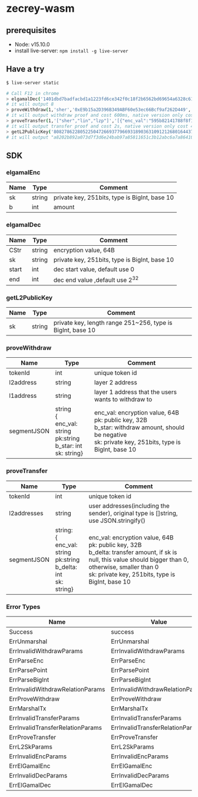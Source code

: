 # zecrey-wasm
## prerequisites

- Node: v15.10.0
- install live-server: `npm install -g live-server`

## Have a try

```sh
$ live-server static

# Call F12 in chrome
> elgamalDec('1401dbd7badfacbd1a1223fd6ce342f0c18f2b6562bd69654a6328c61dfb21a9e731bc07581c07a9c1b4aad3629941ef66c883584cbd60b8b87d35663944a485','808278622805225047266937796693189036310912126801644379966799703288088641332',0,100)
# it will output 8
> proveWithdraw(1,'sher','0xE9b15a2D396B349ABF60e53ec66Bcf9af262D449','{"enc_val":"1401dbd7badfacbd1a1223fd6ce342f0c18f2b6562bd69654a6328c61dfb21a9e731bc07581c07a9c1b4aad3629941ef66c883584cbd60b8b87d35663944a485", "pk":"6ebe89760a2d5a1759b96c87e2e013ebfd1e659ccd8aadfb21d9cd16d9bab80e", "b_star":-2,"sk":"808278622805225047266937796693189036310912126801644379966799703288088641332"}')
# it will output withdraw proof and cost 600ms, native version only cost 14ms
> proveTransfer(1,'["sher","lin","lzp"]','[{"enc_val":"595b82141788f8f1a96a560ad6140f659682d728b77c8ee70ccf96c5be03960b0899e37cba03fad3c052bccf746926a4fab3352a118965c797d67e04993b50ae", "pk":"731f4e1e9c839688c6baac16601b558022c3b27a1f5eee6b633439927a979fa7", "b_delta":-4,"sk":"367676241680898931196669992568589436958624636382082109130432125664493906855"},{"enc_val":"d03f7eb303260882ea703f0c65043c4b2baacddba403db93fba6c96341ba8b87f824e60aa144b91d8e71aa5547e684317a4ca13c407b35e9732afb373259998d", "pk":"2f73fcea812db185cd7447d80fcd81d82cc93b45a4c3533afb0f59d0186a15b0", "b_delta":1},{"enc_val":"b83921e4d8cee3e462b13b8051f942a4ccf7eefb540a5ad953d141bef4970104f98640ad11d42a34a929259705835d2348d8e1b379f27a2b1ab60f18d781109d", "pk":"ad2a965336945fa6bbbd88dc3c8f4c2d35da3015d72673b570d7d524e0c3069e", "b_delta":3}]')
# it will output transfer proof and cost 2s, native version only cost 40ms
> getL2PublicKey('80827862280522504726693779669318903631091212680164437996679970328808864133111112')
# it will output "a8202b892a073d7f3d6e24bab97a85811651c3b12abc6a7a864103515844dc25"
```



## SDK

### elgamalEnc

| Name | Type   | Comment                                       |
| ---- | ------ | --------------------------------------------- |
| sk   | string | private key, 251bits, type is BigInt, base 10 |
| b    | int    | amount                                        |

### elgamalDec

| Name  | Type   | Comment                                       |
| ----- | ------ | --------------------------------------------- |
| CStr  | string | encryption value, 64B                         |
| sk    | string | private key, 251bits, type is BigInt, base 10 |
| start | int    | dec start value, default use 0                |
| end   | int    | dec end value ,default use $2^{32}$           |

### getL2PublicKey

| Name | Type   | Comment                                                    |
| ---- | ------ | ---------------------------------------------------------- |
| sk   | string | private key, length range 251~256, type is BigInt, base 10 |

### proveWithdraw

| Name        | Type                                                         | Comment                                                      |
| ----------- | ------------------------------------------------------------ | ------------------------------------------------------------ |
| tokenId     | int                                                          | unique token id                                              |
| l2address   | string                                                       | layer 2 address                                              |
| l1address   | string                                                       | layer 1 address that the users wants to withdraw to          |
| segmentJSON | string<br />{<br />enc_val: string<br />pk:string<br />b_star: int<br />sk: string} | enc_val: encryption value, 64B<br />pk: public key, 32B <br />b_star: withdraw amount, should be negative<br />sk: private key, 251bits, type is BigInt, base 10 |

### proveTransfer

| Name        | Type                                                         | Comment                                                      |
| ----------- | ------------------------------------------------------------ | ------------------------------------------------------------ |
| tokenId     | int                                                          | unique token id                                              |
| l2addresses | string                                                       | user addresses(including the sender), original type is []string, use JSON.stringify() |
| segmentJSON | string:<br />{<br />enc_val: string<br />pk:string<br />b_delta: int<br />sk: string} | enc_val: encryption value, 64B<br />pk: public key, 32B <br />b_delta: transfer amount, if sk is null, this value should bigger than 0, otherwise, smaller than 0<br />sk: private key, 251bits, type is BigInt, base 10 |

### Error Types

| Name                             | Value                            |
| -------------------------------- | -------------------------------- |
| Success                          | success                          |
| ErrUnmarshal                     | ErrUnmarshal                     |
| ErrInvalidWithdrawParams         | ErrInvalidWithdrawParams         |
| ErrParseEnc                      | ErrParseEnc                      |
| ErrParsePoint                    | ErrParsePoint                    |
| ErrParseBigInt                   | ErrParseBigInt                   |
| ErrInvalidWithdrawRelationParams | ErrInvalidWithdrawRelationParams |
| ErrProveWithdraw                 | ErrProveWithdraw                 |
| ErrMarshalTx                     | ErrMarshalTx                     |
| ErrInvalidTransferParams         | ErrInvalidTransferParams         |
| ErrInvalidTransferRelationParams | ErrInvalidTransferRelationParams |
| ErrProveTransfer                 | ErrProveTransfer                 |
| ErrL2SkParams                    | ErrL2SkParams                    |
| ErrInvalidEncParams              | ErrInvalidEncParams              |
| ErrElGamalEnc                    | ErrElGamalEnc                    |
| ErrInvalidDecParams              | ErrInvalidDecParams              |
| ErrElGamalDec                    | ErrElGamalDec                    |
